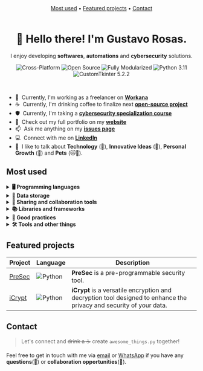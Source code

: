 <div align="center">
    <a href="#most-used">Most used</a> • 
    <a href="#featured-projects">Featured projects</a> • 
    <a href="#contact">Contact</a>
</div>
<br>
  <h1 align="center">👋 Hello there! I'm Gustavo Rosas.</h1>
  <p align="center">I enjoy developing <b>softwares</b>, <b>automations</b> and <b>cybersecurity</b> solutions.</p>
  
  <!-- Badges -->
  <p align="center">
    <img src="https://img.shields.io/badge/Cross-Platform-orange" alt="Cross-Platform">
    <img src="https://img.shields.io/badge/Open-Source-blue" alt="Open Source">
    <img src="https://img.shields.io/badge/Fully-Modularized-yellow" alt="Fully Modularized">
    <img src="https://img.shields.io/badge/Python-3.11-green" alt="Python 3.11">
    <img src="https://img.shields.io/badge/CustomTkinter-5.2.2-purple" alt="CustomTkinter 5.2.2">
  </p>

<br>

- :office: &nbsp;Currently, I'm working as a freelancer on **<a href="https://www.workana.com/freelancer/78cf241ce52e9e5d1dce63fc5642b0e5">Workana</a>**
- :coffee: &nbsp;Currently, I'm drinking coffee to finalize next **<a href="https://github.com/GustavoRosasDev?tab=repositories">open-source project</a>**
- :shield: &nbsp;Currently, I'm taking a **<a href="https://hackersdobem.org.br/">cybersecurity specialization course</a>**
- :book: &nbsp;Check out my full portfolio on my **<a href="https://gustavorosaspro.wixsite.com/meu-portfolio">website</a>**
- :mailbox: &nbsp;Ask me anything on my **<a href="https://github.com/GustavoRosasDev/GustavoRosasDev/issues">issues page</a>**
- :computer: &nbsp;Connect with me on **<a href="https://www.linkedin.com/in/gustavorosas-/">LinkedIn</a>**
- :speech_balloon: &nbsp;I like to talk about **Technology** (🤖), **Innovative Ideas** (🧠), **Personal Growth** (🚀) and **Pets** (🐱🐶).

## Most used
<!-- Programming languages -->
<details>
  <summary><strong>🖥️ Programming languages</strong></summary>

<!-- Languages -->
| Languages | Level |
| - | - |
| ![Python](https://img.shields.io/badge/Python-%233776AB?style=for-the-badge&logo=python&logoColor=FFD43B) | Advanced |
| ![C#](https://img.shields.io/badge/C%23-%23239120?style=for-the-badge&logo=csharp&logoColor=61DAFB) ![JavaScript](https://img.shields.io/badge/JavaScript-%23F7DF1E?style=for-the-badge&logo=javascript&logoColor=323330) | Intermediate |
| ![React](https://img.shields.io/badge/React-%2361DAFB?style=for-the-badge&logo=react&logoColor=white) ![Flutter](https://img.shields.io/badge/Flutter-%2302569B?style=for-the-badge&logo=flutter&logoColor=white) ![PHP](https://img.shields.io/badge/PHP-%23777BB4?style=for-the-badge&logo=php&logoColor=white) | Basic |

<br>
<br>

<!-- Markup languages -->
| Markup languages | Level |
| - | - |
| ![Markdown](https://img.shields.io/badge/Markdown-%23000000?style=for-the-badge&logo=markdown&logoColor=white) | Advanced |
| ![HTML](https://img.shields.io/badge/HTML-%23E34F26?style=for-the-badge&logo=html5&logoColor=FFD43B) | Intermediate |

<!-- Stylesheet -->
| Stylesheet | Level |
| - | - |
| ![CSS](https://img.shields.io/badge/CSS-%231572B6?style=for-the-badge&logo=css3&logoColor=FFD43B) | Intermediate |

<!-- Frontend toolkits -->
| Frontend toolkits | Level |
| - | - |
| ![Bootstrap](https://img.shields.io/badge/Bootstrap-%23563D7C?style=for-the-badge&logo=bootstrap&logoColor=white) | Intermediate |

<br>
<br>

<!-- Shell scripting -->
| Shell scripting | Level |
| - | - |
| ![Bash](https://img.shields.io/badge/Bash-%234EAA25?style=for-the-badge&logo=gnu-bash&logoColor=white) | Basic |
| ![Shell](https://img.shields.io/badge/Shell-%23768F91?style=for-the-badge&logo=gnu-bash&logoColor=white) | Intermediate |

</details>

<!-- Data storage -->
<details>
  <summary><strong>💾 Data storage</strong></summary>

<!-- Relational Databases (SQL) -->
| Relational databases | Level |
| - | - |
| ![PostgreSQL](https://img.shields.io/badge/PostgreSQL-%23336791?style=for-the-badge&logo=postgresql&logoColor=white) | Basic |
| ![SQL](https://img.shields.io/badge/SQL-%23074091?style=for-the-badge&logo=sql&logoColor=white) ![MySQL](https://img.shields.io/badge/MySQL-%2300758F?style=for-the-badge&logo=mysql&logoColor=white) | Intermediate |

<!-- Non-Relational Databases (NoSQL) -->
| Non-Relational databases | Level |
| - | - |
|  ![Firebase](https://img.shields.io/badge/Firebase-%23FFCA28?style=for-the-badge&logo=firebase&logoColor=black) | Intermediate |

<br>
<br>

<!-- Structured Data Notation -->
| Structured data notation | Level |
| - | - |
|  ![JSON](https://img.shields.io/badge/JSON-%23000000?style=for-the-badge&logo=json&logoColor=FFD43B) | Advanced |

</details>

<!-- Sharing and Collaboration Tools -->
<details>
  <summary><strong>🤝 Sharing and collaboration tools</strong></summary>

<!-- Deploy -->
| Deploy | Level |
| - | - |
| ![Render](https://img.shields.io/badge/Render-%23563D7C?style=for-the-badge&logo=render&logoColor=white) | Intermediate |

<br>
<br>

<!-- Version control -->
| Version control | Level |
| - | - |
| ![Git](https://img.shields.io/badge/Git-%23F05032?style=for-the-badge&logo=git&logoColor=white) ![GitHub](https://img.shields.io/badge/GitHub-%23181717?style=for-the-badge&logo=github&logoColor=white) | Intermediate |

</details>

<!-- Libraries and frameworks -->
<details>
  <summary><strong>📚 Libraries and frameworks</strong></summary>

| Area | Libraries and Frameworks | Description |
| - | - | - |
| Graphic User Interface Development | ![CustomTkinter](https://img.shields.io/badge/CustomTkinter-%239B4F96?style=for-the-badge&logo=python&logoColor=FF5733) ![PySimpleGUI](https://img.shields.io/badge/PySimpleGUI-%236DB33F?style=for-the-badge&logo=python&logoColor=FFD43B) | Advanced GUIs. |
| API | ![Google APIS](https://img.shields.io/badge/google%20APIs-%232669B5?style=for-the-badge&logo=google&logoColor=FFD43B) ![RESTful](https://img.shields.io/badge/RESTful-%232669B5?style=for-the-badge&logo=restful&logoColor=FF5733) ![NLP](https://img.shields.io/badge/NLP-%232669B5?style=for-the-badge&logo=nlp&logoColor=FF5733) | Connection and utilization of external API services and data in applications, including ChatGPT (NLP). |
| Unit Testing | ![unittest](https://img.shields.io/badge/UnitTest-%23000000?style=for-the-badge&logo=python&logoColor=FFD43B) ![pytest](https://img.shields.io/badge/PyTest-%23000000?style=for-the-badge&logo=python&logoColor=FFD43B) | Software quality assurance through automated unit testing. |
| Object-Oriented Programming and Regular Expressions | ![POO](https://img.shields.io/badge/poo-%233776AB?style=for-the-badge&logo=python&logoColor=FFD43B) ![Regex](https://img.shields.io/badge/regex-%233776AB?style=for-the-badge&logo=python&logoColor=FFD43B) | Object-oriented programming (OOP) to create efficient and reusable software structures. Utilization of Regular Expressions (regex) to search for and manipulate patterns in text. |
| Web Automation | ![Playwright](https://img.shields.io/badge/Playwright-%23000000?style=for-the-badge&logo=playwright&logoColor=FF5733) | Automation of web tasks, such as testing and automated form filling. |
| Web Scraping | ![BeautifulSoup](https://img.shields.io/badge/BeautifulSoup-%234285D6?style=for-the-badge&logo=python&logoColor=FFD43B) ![Requests](https://img.shields.io/badge/Requests-%23000000?style=for-the-badge&logo=python&logoColor=FF5733) ![Cfscrape](https://img.shields.io/badge/Cfscrape-%23000000?style=for-the-badge&logo=python&logoColor=FF5733) | Data collection from the web through HTML parsing and HTTP requests. |
| Application to Executable Conversion | ![AutoPyToExe](https://img.shields.io/badge/AutoPyToExe-%23000000?style=for-the-badge&logo=python&logoColor=FF5733) | Packaging of Python applications into standalone executables for easy distribution without the need to have Python installed. |

</details>

<!-- Good Practices -->
<details>
  <summary><strong>📝 Good practices</strong></summary>

| Good Practices | Description |
| - | - |
| ![Clean Code](https://img.shields.io/badge/Clean%20Code-%23269f26?style=for-the-badge) ![PEP 8](https://img.shields.io/badge/PEP%208-%233776AB?style=for-the-badge) ![PEP 20](https://img.shields.io/badge/PEP%2020-%23FF5733?style=for-the-badge) ![Pythonic](https://img.shields.io/badge/Pythonic-%23FFD700?style=for-the-badge) ![Docstrings](https://img.shields.io/badge/Docstrings-%2361DAFB?style=for-the-badge) ![Modularization](https://img.shields.io/badge/Modularization-%23808080?style=for-the-badge) ![SOC](https://img.shields.io/badge/SOC-%23FF5733?style=for-the-badge) | Code that is easy to read, adherence to the "PEP 8" style guide for Python, inclusion of "Docstrings" for code documentation, "Modularization" to divide code into reusable modules, and the "SOC" (Separation of Concerns) principle to maintain proper separation of concerns in software development. These practices aim to ensure the quality, readability, and maintainability of the source code. |

</details>

<!-- Tools and other things -->
<details>
  <summary><strong>🛠️ Tools and other things</strong></summary>

| Area | Tools | Level |
| - | - | - |
| Other Skills  | ![Unity](https://img.shields.io/badge/Unity-%23FF4088?style=for-the-badge&logo=unity&logoColor=white) ![Figma](https://img.shields.io/badge/Figma-%23FF4088?style=for-the-badge&logo=figma&logoColor=white) | Basic experience in 2D and 3D game development using Unity. Prototyping with Figma. |

</details>

## Featured projects
| Project | Language | Description |
| ------- | --------- | --------- |
| [PreSec](https://github.com/GustavoRosasDev/presec) |  ![Python](https://img.shields.io/badge/Python-%233776AB?style=for-the-badge&logo=python&logoColor=FFD43B) | <b>PreSec</b> is a pre-programmable security tool. |
| [iCrypt](https://github.com/GustavoRosasDev/iCrypt) |  ![Python](https://img.shields.io/badge/Python-%233776AB?style=for-the-badge&logo=python&logoColor=FFD43B) | <b>iCrypt</b> is a versatile encryption and decryption tool designed to enhance the privacy and security of your data. |

## Contact
> Let's connect and ~~drink a ☕~~ create `awesome_things.py` together!

Feel free to get in touch with me via [email](mailto:python.dev.br@gmail.com) or [WhatsApp](https://api.whatsapp.com/send?phone=11966593807) if you have any <b>questions</b>(🤔) or <b>collaboration opportunities</b>(🤝).
